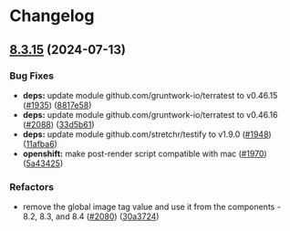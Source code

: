 # Changelog

## [8.3.15](https://github.com/camunda/camunda-platform-helm/compare/camunda-platform-8.3.14...camunda-platform-8.3.15) (2024-07-13)


### Bug Fixes

* **deps:** update module github.com/gruntwork-io/terratest to v0.46.15 ([#1935](https://github.com/camunda/camunda-platform-helm/issues/1935)) ([8817e58](https://github.com/camunda/camunda-platform-helm/commit/8817e587fb25499f25e6dd89dc801e630c3b63a5))
* **deps:** update module github.com/gruntwork-io/terratest to v0.46.16 ([#2088](https://github.com/camunda/camunda-platform-helm/issues/2088)) ([33d5b61](https://github.com/camunda/camunda-platform-helm/commit/33d5b61e27fb4a6e3e30506fb557c65626995130))
* **deps:** update module github.com/stretchr/testify to v1.9.0 ([#1948](https://github.com/camunda/camunda-platform-helm/issues/1948)) ([11afba6](https://github.com/camunda/camunda-platform-helm/commit/11afba60edf6de35429174b381b0d06964e8b6de))
* **openshift:** make post-render script compatible with mac ([#1970](https://github.com/camunda/camunda-platform-helm/issues/1970)) ([5a43425](https://github.com/camunda/camunda-platform-helm/commit/5a43425b2b59c674de4495b7e2ae13209156d29b))


### Refactors

* remove the global image tag value and use it from the components - 8.2, 8.3, and 8.4 ([#2080](https://github.com/camunda/camunda-platform-helm/issues/2080)) ([30a3724](https://github.com/camunda/camunda-platform-helm/commit/30a3724c62c9c97b54eb9f78dea2a95b0953d3bb))
